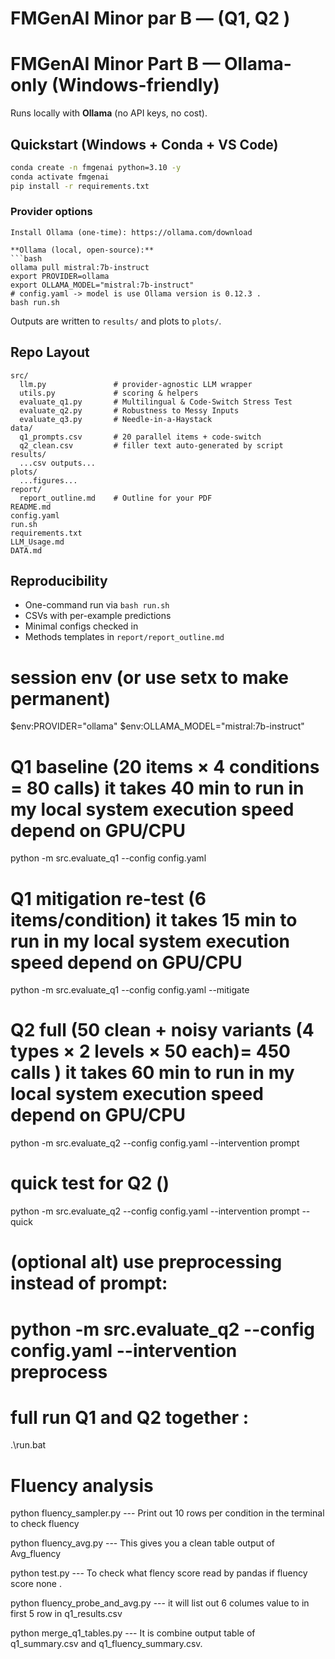 # FMGenAI Minor par B —  (Q1, Q2 )


# FMGenAI Minor Part B — Ollama-only (Windows-friendly)

Runs locally with **Ollama** (no API keys, no cost).

## Quickstart (Windows + Conda + VS Code)

```bash
conda create -n fmgenai python=3.10 -y
conda activate fmgenai
pip install -r requirements.txt
```

### Provider options

```
Install Ollama (one-time): https://ollama.com/download

**Ollama (local, open-source):**
```bash
ollama pull mistral:7b-instruct
export PROVIDER=ollama
export OLLAMA_MODEL="mistral:7b-instruct"
# config.yaml -> model is use Ollama version is 0.12.3 .
bash run.sh
```

Outputs are written to `results/` and plots to `plots/`.

## Repo Layout

```
src/
  llm.py               # provider-agnostic LLM wrapper
  utils.py             # scoring & helpers
  evaluate_q1.py       # Multilingual & Code-Switch Stress Test
  evaluate_q2.py       # Robustness to Messy Inputs
  evaluate_q3.py       # Needle-in-a-Haystack
data/
  q1_prompts.csv       # 20 parallel items + code-switch
  q2_clean.csv         # filler text auto-generated by script
results/
  ...csv outputs...
plots/
  ...figures...
report/
  report_outline.md    # Outline for your PDF
README.md
config.yaml
run.sh
requirements.txt
LLM_Usage.md
DATA.md
```

## Reproducibility

- One-command run via `bash run.sh`
- CSVs with per-example predictions
- Minimal configs checked in
- Methods templates in `report/report_outline.md`

# session env (or use setx to make permanent)
$env:PROVIDER="ollama"
$env:OLLAMA_MODEL="mistral:7b-instruct"

# Q1 baseline (20 items × 4 conditions = 80 calls) it takes 40 min to run in my local system execution speed depend on GPU/CPU 
python -m src.evaluate_q1 --config config.yaml

# Q1 mitigation re-test (6 items/condition) it takes 15 min to run in my local system execution speed depend on GPU/CPU 
python -m src.evaluate_q1 --config config.yaml --mitigate

# Q2 full (50 clean + noisy variants (4 types × 2 levels × 50 each)= 450 calls ) it takes 60 min to run in my local system execution speed depend on GPU/CPU 
python -m src.evaluate_q2 --config config.yaml --intervention prompt

# quick test for Q2 ()
python -m src.evaluate_q2 --config config.yaml --intervention prompt --quick

# (optional alt) use preprocessing instead of prompt:
# python -m src.evaluate_q2 --config config.yaml --intervention preprocess

# full run Q1 and Q2 together :
.\run.bat

# Fluency analysis 
python fluency_sampler.py     --- Print out 10 rows per condition in the terminal to check fluency

python fluency_avg.py         --- This gives you a clean table output of Avg_fluency 

python test.py                --- To check what flency score read by pandas if fluency score none .

python fluency_probe_and_avg.py --- it will list out 6 columes value to in first 5 row in q1_results.csv

python merge_q1_tables.py     --- It is combine output table of q1_summary.csv and q1_fluency_summary.csv.